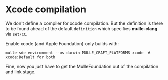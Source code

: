 # Xcode compilation

We don't define a compiler for xcode compilation. But the definition is
there to be found ahead of the default `definition` which specifies
**mulle-clang** via `set/CC`.

Enable xcode (and Apple Foundation) only builds with:

```
mulle-sde environment --os darwin MULLE_CRAFT_PLATFORMS xcode  # xcode:Default for both
```

Fine, now you just have to get the MulleFoundation out of the compilation
and link stage.

